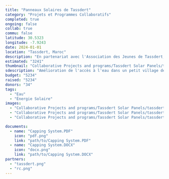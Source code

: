 ```yaml
---
title: "Panneaux Solaires de Tassdert"
category: "Projets et Programmes Collaboratifs"
completed: true
ongoing: false
collab: true
commu: false
latitude: 30.5323
longitude: -7.9243
date: 2024-01-01
location: "Tassdert, Maroc"
description: "En partenariat avec l'Association des Jeunes de Tassdert, ce projet vise à améliorer l'accès à l'eau dans un petit village de la Vallée du Souss, au Maroc. L'initiative consiste à installer des panneaux solaires pour alimenter un puits et approfondir le puits afin d'améliorer les capacités d'extraction d'eau. Cet effort répond au problème critique de la pénurie d'eau dans la région et soutient la capacité de la communauté locale à gérer plus efficacement les conditions de sécheresse. Le projet fournira une solution durable pour augmenter la disponibilité de l'eau pour les habitants et l'agriculture locale, favorisant ainsi la résilience face aux défis climatiques."
estimated: "3241"
thumbnail: "Collaborative Projects and programs/Tassdert Solar Panels/tassdert project.webp"
sdescription: "Amélioration de l'accès à l'eau dans un petit village de la Vallée du Souss"
budget: "5234"
raised: "5234"
donors: "34"
tags:
  - "Eau"
  - "Énergie Solaire"
images:
  - "Collaborative Projects and programs/Tassdert Solar Panels/tassdert project.webp"
  - "Collaborative Projects and programs/Tassdert Solar Panels/tassdert project.webp"
  - "Collaborative Projects and programs/Tassdert Solar Panels/tassdert project.webp"

documents:
  - name: "Capping System.PDF"
    icon: "pdf.png"
    link: "path/to/Capping System.PDF"
  - name: "Capping System.DOCX"
    icon: "docx.png"
    link: "path/to/Capping System.DOCX"
partners:
  - "tassdert.png"
  - "rc.png"
---
```

